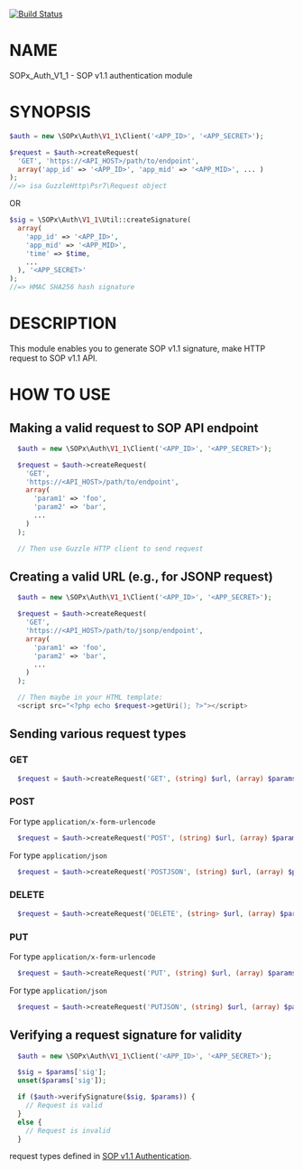 [![Build Status](https://travis-ci.org/researchpanelasia/php-sopx-auth-v1_1.svg?branch=master)](https://travis-ci.org/researchpanelasia/php-sopx-auth-v1_1)

# NAME

SOPx_Auth_V1_1 - SOP v1.1 authentication module

# SYNOPSIS

~~~php
$auth = new \SOPx\Auth\V1_1\Client('<APP_ID>', '<APP_SECRET>');

$request = $auth->createRequest(
  'GET', 'https://<API_HOST>/path/to/endpoint',
  array('app_id' => '<APP_ID>', 'app_mid' => '<APP_MID>', ... )
);
//=> isa GuzzleHttp\Psr7\Request object

~~~

OR

~~~php
$sig = \SOPx\Auth\V1_1\Util::createSignature(
  array(
    'app_id' => '<APP_ID>',
    'app_mid' => '<APP_MID>',
    'time' => $time,
    ...
  ), '<APP_SECRET>'
);
//=> HMAC SHA256 hash signature
~~~

# DESCRIPTION

This module enables you to generate SOP v1.1 signature, make HTTP request to SOP v1.1 API.

# HOW TO USE

## Making a valid request to SOP API endpoint

~~~php
  $auth = new \SOPx\Auth\V1_1\Client('<APP_ID>', '<APP_SECRET>');

  $request = $auth->createRequest(
    'GET',
    'https://<API_HOST>/path/to/endpoint',
    array(
      'param1' => 'foo',
      'param2' => 'bar',
      ...
    )
  );

  // Then use Guzzle HTTP client to send request
~~~

## Creating a valid URL (e.g., for JSONP request)

~~~php
  $auth = new \SOPx\Auth\V1_1\Client('<APP_ID>', '<APP_SECRET>');

  $request = $auth->createRequest(
    'GET',
    'https://<API_HOST>/path/to/jsonp/endpoint',
    array(
      'param1' => 'foo',
      'param2' => 'bar',
      ...
    )
  );

  // Then maybe in your HTML template:
  <script src="<?php echo $request->getUri(); ?>"></script>
~~~

## Sending various request types

### GET

~~~php
  $request = $auth->createRequest('GET', (string) $url, (array) $params)
~~~

### POST

For type `application/x-form-urlencode`

~~~php
  $request = $auth->createRequest('POST', (string) $url, (array) $params)
~~~

For type `application/json`

```php
  $request = $auth->createRequest('POSTJSON', (string) $url, (array) $params)
```

### DELETE

```php
  $request = $auth->createRequest('DELETE', (string> $url, (array) $params)
```

### PUT

For type `application/x-form-urlencode`

~~~php
  $request = $auth->createRequest('PUT', (string) $url, (array) $params)
~~~

For type `application/json`

```php
  $request = $auth->createRequest('PUTJSON', (string) $url, (array) $params)
```

## Verifying a request signature for validity

~~~php
  $auth = new \SOPx\Auth\V1_1\Client('<APP_ID>', '<APP_SECRET>');

  $sig = $params['sig'];
  unset($params['sig']);

  if ($auth->verifySignature($sig, $params)) {
    // Request is valid
  }
  else {
    // Request is invalid
  }
~~~

request types defined in [SOP v1.1 Authentication](https://console.partners.surveyon.com/docs/v1_1/authentication).
